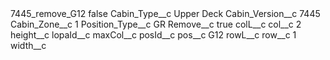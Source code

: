 <?xml version="1.0" encoding="UTF-8"?>
<CustomMetadata xmlns="http://soap.sforce.com/2006/04/metadata" xmlns:xsi="http://www.w3.org/2001/XMLSchema-instance" xmlns:xsd="http://www.w3.org/2001/XMLSchema">
    <label>7445_remove_G12</label>
    <protected>false</protected>
    <values>
        <field>Cabin_Type__c</field>
        <value xsi:type="xsd:string">Upper Deck</value>
    </values>
    <values>
        <field>Cabin_Version__c</field>
        <value xsi:type="xsd:string">7445</value>
    </values>
    <values>
        <field>Cabin_Zone__c</field>
        <value xsi:type="xsd:string">1</value>
    </values>
    <values>
        <field>Position_Type__c</field>
        <value xsi:type="xsd:string">GR</value>
    </values>
    <values>
        <field>Remove__c</field>
        <value xsi:type="xsd:boolean">true</value>
    </values>
    <values>
        <field>colL__c</field>
        <value xsi:nil="true"/>
    </values>
    <values>
        <field>col__c</field>
        <value xsi:type="xsd:string">2</value>
    </values>
    <values>
        <field>height__c</field>
        <value xsi:nil="true"/>
    </values>
    <values>
        <field>lopaId__c</field>
        <value xsi:nil="true"/>
    </values>
    <values>
        <field>maxCol__c</field>
        <value xsi:nil="true"/>
    </values>
    <values>
        <field>posId__c</field>
        <value xsi:nil="true"/>
    </values>
    <values>
        <field>pos__c</field>
        <value xsi:type="xsd:string">G12</value>
    </values>
    <values>
        <field>rowL__c</field>
        <value xsi:nil="true"/>
    </values>
    <values>
        <field>row__c</field>
        <value xsi:type="xsd:string">1</value>
    </values>
    <values>
        <field>width__c</field>
        <value xsi:nil="true"/>
    </values>
</CustomMetadata>
